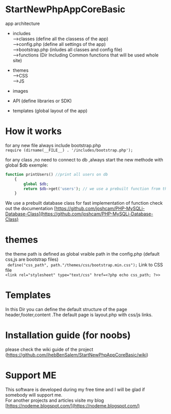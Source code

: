 # StartNewPhpAppCoreBasic
app architecture 
* includes  <br />-->classes (define all the classess of the app) <br />
          -->config.php (define all settings of the app) <br />
          -->bootstrap.php (inludes all classes and config file) <br />
	  -->functions (Dir Including Common functions that will be used whole site) <br />

* themes <br />-->CSS<br />
       -->JS <br/>
* images
* API (define libraries or SDK)
* templates (global layout of the app)


# How it works

for any new file always include bootstrap.php<br />
`require (dirname(__FILE__) . '/includes/bootstrap.php');`

for any class ,no need to connect to db ,always start the new methode with global $db
exemple: <br />
``` php
function printUsers() //print all users on db
	{
		global $db;
		return $db->get('users'); // we use a prebuilt function from the MysqlDB class check out the documentation
	}
```
We use a prebuilt database class for fast implementation of function check out the documentation 
[https://github.com/joshcam/PHP-MySQLi-Database-Class](https://github.com/joshcam/PHP-MySQLi-Database-Class)
# themes 
the theme path is defined as global vraible path in the config.php (default css,js are bootstrap files)<br />
``` define("css_path", path."/themes/css/bootstrap.min.css");```
Link to CSS file <br />
``` <link rel="stylesheet" type="text/css" href=<?php echo css_path; ?>> ```

# Templates
In this Dir you can define the default structure of the page 
header,footer,content .The default page is layout.php with css/js links.
# Installation guide (for noobs)
please check the wiki guide of the project (https://github.com/ihebBenSalem/StartNewPhpAppCoreBasic/wiki)
# Support ME
This software is developed during my free time and I will be glad if somebody will support me.<br />
For another projects and articles visite my blog [https://nodeme.blogspot.com/](https://nodeme.blogspot.com/)




       
